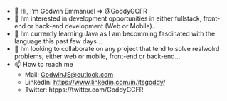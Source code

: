 - 👋 Hi, I’m Godwin Emmanuel => @GoddyGCFR
- 👀 I’m interested in development opportunities in either fullstack, front-end or back-end development (Web or Mobile)...
- 🌱 I’m currently learning Java as I am becomming fascinated with the language this past few days...
- 💞️ I’m looking to collaborate on any project that tend to solve realwolrd problems, either web or mobile, front-end or back-end...
- 📫 How to reach me
    - Mail: GodwinJS@outlook.com
    - LinkedIn: https://www.linkedin.com/in/itsgoddy/
    - Twitter: htpps://twitter.com/GoddyGCFR

<!---
GoddyGCFR/GoddyGCFR is a ✨ special ✨ repository because its `README.md` (this file) appears on your GitHub profile.
You can click the Preview link to take a look at your changes.
--->
